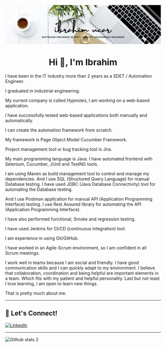 <img src="uchar.jpeg" width="auto"> 


<h1 align="center">Hi 👋, I'm Ibrahim</h1>

I have been in the IT industry more than 2 years as a SDET  / Automation Engineer.

I graduated in industrial engineering.

My current company is called *Hypnotes*, I am working on a web-based application.

I have successfully tested web-based applications both manually and automatically.

I can create the automation framework from scratch.

My framework is Page Object Model Cucumber Framework.

Project management tool or bug tracking tool is Jira.

My main programming language is Java. I have automated frontend with Selenium, Cucumber, JUnit and TestNG tools.

I am using Maven as build management tool to control and manage my dependencies. And I use SQL (Structured Query Language) for manual Database testing. I have used JDBC (Java Database Connectivity) tool for automating the Database testing.

And I use Postman application for manual API (Application Programming Interface) testing.  I use Rest Assured library for automating the API (Application Programming Interface).

I have also performed functional, Smoke and regression testing. 

I have used Jenkins for CI/CD (continuous integration) tool.

I am experience in using Git/GitHub. 
 
I have worked in an Agile-Scrum environment, so I am confident in all Scrum meetings.

I work well in teams because I am social and friendly. I have good communication skills and  I can quickly adapt to my environment. I believe that collaboration, coordination and being helpful are important elements in a team. Which fits with my patient and helpful personality. Last but not least I love learning, I am open to learn new things.


That is pretty much about me. 






---



## 🔗 Let's Connect!

<a href="[(https://www.linkedin.com/in/ibrhmucar/)]" target="_blank"><img alt="LinkedIn" src="https://img.shields.io/badge/linkedin-%230077B5.svg?&style=for-the-badge&logo=linkedin&logoColor=white" /></a>


---



![Github stats 2](https://github-readme-stats.vercel.app/api?username=ibrhmucar&show_icons=true&theme=radical)


